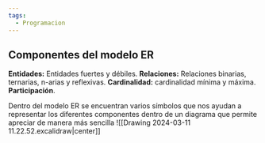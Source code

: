 ```yaml
---
tags:
  - Programacion
---
```

## Componentes del modelo ER

**Entidades:** Entidades fuertes y débiles.
**Relaciones:** Relaciones binarias, ternarias, n-arias y reflexivas.
**Cardinalidad:** cardinalidad mínima y máxima.
**Participación**.

Dentro del modelo ER se encuentran varios símbolos que nos ayudan a representar los diferentes componentes dentro de un diagrama que permite apreciar de manera más sencilla ![[Drawing 2024-03-11 11.22.52.excalidraw|center]]
